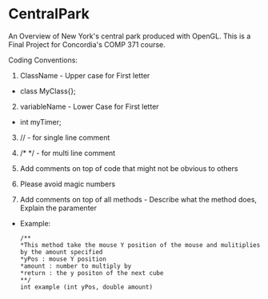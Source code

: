 # CentralPark
An Overview of New York's central park produced with OpenGL. This is a Final Project for Concordia's COMP 371 course.

Coding Conventions:

1. ClassName - Upper case for First letter
  * class MyClass{};
2. variableName - Lower Case for First letter
  * int myTimer;

3. // - for single line comment
4. /* */ - for multi line comment

5. Add comments on top of code that might not be obvious to others


6. Please avoid magic numbers
 
7. Add comments on top of all methods - Describe what the method does, Explain the paramenter
 * Example:
     ```
     /**
     *This method take the mouse Y position of the mouse and mulitiplies by the amount specified
     *yPos : mouse Y position
     *amount : number to multiply by
     *return : the y positon of the next cube
     **/
     int example (int yPos, double amount)
     
     ```



